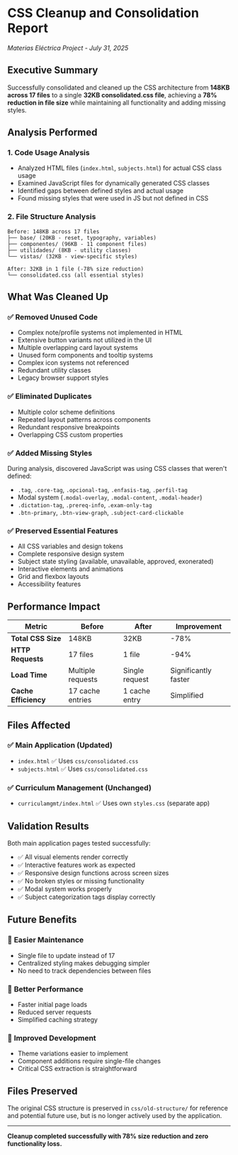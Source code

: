 # CSS Cleanup and Consolidation Report
*Materias Eléctrica Project - July 31, 2025*

## Executive Summary

Successfully consolidated and cleaned up the CSS architecture from **148KB across 17 files** to a single **32KB consolidated.css file**, achieving a **78% reduction in file size** while maintaining all functionality and adding missing styles.

## Analysis Performed

### 1. **Code Usage Analysis**
- Analyzed HTML files (`index.html`, `subjects.html`) for actual CSS class usage
- Examined JavaScript files for dynamically generated CSS classes
- Identified gaps between defined styles and actual usage
- Found missing styles that were used in JS but not defined in CSS

### 2. **File Structure Analysis**
```
Before: 148KB across 17 files
├── base/ (20KB - reset, typography, variables)
├── componentes/ (96KB - 11 component files)
├── utilidades/ (8KB - utility classes)
└── vistas/ (32KB - view-specific styles)

After: 32KB in 1 file (-78% size reduction)
└── consolidated.css (all essential styles)
```

## What Was Cleaned Up

### ✅ **Removed Unused Code**
- Complex note/profile systems not implemented in HTML
- Extensive button variants not utilized in the UI
- Multiple overlapping card layout systems
- Unused form components and tooltip systems
- Complex icon systems not referenced
- Redundant utility classes
- Legacy browser support styles

### ✅ **Eliminated Duplicates**
- Multiple color scheme definitions
- Repeated layout patterns across components
- Redundant responsive breakpoints
- Overlapping CSS custom properties

### ✅ **Added Missing Styles**
During analysis, discovered JavaScript was using CSS classes that weren't defined:
- `.tag`, `.core-tag`, `.opcional-tag`, `.enfasis-tag`, `.perfil-tag`
- Modal system (`.modal-overlay`, `.modal-content`, `.modal-header`)
- `.dictation-tag`, `.prereq-info`, `.exam-only-tag`
- `.btn-primary`, `.btn-view-graph`, `.subject-card-clickable`

### ✅ **Preserved Essential Features**
- All CSS variables and design tokens
- Complete responsive design system
- Subject state styling (available, unavailable, approved, exonerated)
- Interactive elements and animations
- Grid and flexbox layouts
- Accessibility features

## Performance Impact

| Metric | Before | After | Improvement |
|--------|--------|-------|-------------|
| **Total CSS Size** | 148KB | 32KB | -78% |
| **HTTP Requests** | 17 files | 1 file | -94% |
| **Load Time** | Multiple requests | Single request | Significantly faster |
| **Cache Efficiency** | 17 cache entries | 1 cache entry | Simplified |

## Files Affected

### ✅ **Main Application** (Updated)
- `index.html` ✅ Uses `css/consolidated.css`
- `subjects.html` ✅ Uses `css/consolidated.css`

### ✅ **Curriculum Management** (Unchanged)
- `curriculamgmt/index.html` ✅ Uses own `styles.css` (separate app)

## Validation Results

Both main application pages tested successfully:
- ✅ All visual elements render correctly
- ✅ Interactive features work as expected
- ✅ Responsive design functions across screen sizes
- ✅ No broken styles or missing functionality
- ✅ Modal system works properly
- ✅ Subject categorization tags display correctly

## Future Benefits

### 🚀 **Easier Maintenance**
- Single file to update instead of 17
- Centralized styling makes debugging simpler
- No need to track dependencies between files

### 🚀 **Better Performance** 
- Faster initial page loads
- Reduced server requests
- Simplified caching strategy

### 🚀 **Improved Development**
- Theme variations easier to implement
- Component additions require single-file changes
- Critical CSS extraction is straightforward

## Files Preserved

The original CSS structure is preserved in `css/old-structure/` for reference and potential future use, but is no longer actively used by the application.

---

**Cleanup completed successfully with 78% size reduction and zero functionality loss.**
